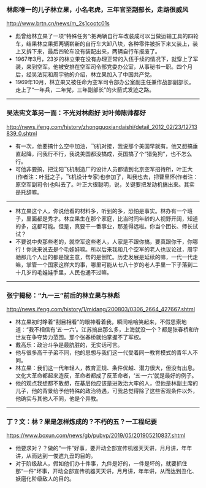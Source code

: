 ### 林彪唯一的儿子林立果，小名老虎，三年官至副部长，走路很威风
http://www.brtn.cn/news/m_2s1cootc01s
- 彪曾给林立果了一项“特殊任务”:把两辆自行车改装成可以当做运输工具的四轮车，结果林立果把两辆崭新的自行车大卸八块，各种零件被拆下来又装上，装上又拆下来，最后四轮车没有装配出来，两辆自行车报废了。
- 1967年3月，23岁的林立果在没有办理正常的入伍手续的情况下，就穿上了军装，来到空军。他被安排在空军司令部党委办公室，从事秘书一职。四个月后，经吴法宪和周宇驰的介绍，林立果加入了中国共产党。
- 1969年10月，林立果又被任命为空军司令部办公室副主任兼作战部副部长。走上了“一年兵，二年党，三年副部长”的火箭式发迹之路。
---
### 吴法宪文革另一面：不光对林彪好 对叶帅陈帅都好
http://news.ifeng.com/history/zhongguoxiandaishi/detail_2012_02/23/12713839_0.shtml
- 有一次，他要搞什么空中加油，飞机对接，我说那个美国早就有。他又想搞垂直起降，问我行不行，我说美国都没搞成，英国搞了个“猎兔狗”，也不怎么行。
- 可他非要搞，把沈阳飞机制造厂的设计人员都请到北京空军招待所，叶正大(作者注：叶挺之子，飞机设计专家)也参加了，叫我也去，把曹里怀(作者注：原空军副司令)也叫去了。叶正大很聪明，说，关键要把发动机搞出来。其实是托辞嘛。
---
- 林立果这个人，你说他看的材料多，听到的多，恐怕是事实。林办有一个班子，里面都是秀才。林立果生在那个家庭，比当时同年龄的人视野开阔，知道的多，这都可能。但是，真要干一番事业，那差得远啦。你当个团长、师长试试？
- 不要说中央那些老的，就空军这些老人，人家是不跟你搞，要真跟你干，你哪行！你说来说去是个毛娃娃嘛。所以后来我和几个空军的老人也议论过，周宇驰那几个人出的都是馊主意，帮的是倒忙。历史发展是延续的嘛，一代一代走嘛，掌管一个国家这样大的事，哪里可能从七八十岁的老人手里一下子落到二十几岁的毛娃娃手里，人民也通不过嘛。
---
### 张宁揭秘：“九一三”前后的林立果与林彪
http://news.ifeng.com/history/1/midang/200803/0306_2664_427667.shtml
- 林立果初时睁着“刮目相看”的眼神看着我，瞬间哈哈笑起来，不假思索地道：“我不相信有‘五·一六’。江苏搞出那么多，上海就没一个？都是张春桥和许世友在争夺势力范围。那个张春桥就怕掌握不了军权。
- 戴高乐：政治斗争是最肮脏的，无实话可言。
- 他与很多高干子弟不同，他的思想与我们这一代受着同一教育模式的青年人不同。
- 林立果：我们这一代年轻人，教育正规、条件优越、潜力很大，但没有出息。文化大革命都起来造反，革命者都成了反革命者，‘五·一六’就是最好的例子。
- 他的观点我想都不敢想，在基层他应该是进政治大牢的人，但他是林副主席的儿子，他的背景给予他特殊的政治待遇，可我总觉得除了这些客观条件以外，他确实与其他人不同，他是个异教。
---
### 丁？文：林？果是怎样炼成的？不朽的五？一工程纪要
https://www.boxun.com/news/gb/pubvp/2019/05/201905210837.shtml
- 他要求对？？做的“一件”好事，要开动全部宣传机器天天讲，月月讲，年年讲，从而达到一俊遮九丑的目的。
- 对于阶级敌人，假如他们办十件事，九件是好的，一件是坏的，就要抓住那“一件”坏事，开动全部宣传机器天天讲，月月讲，年年讲，从而达到丑化、妖磨化阶级敌人的目的。